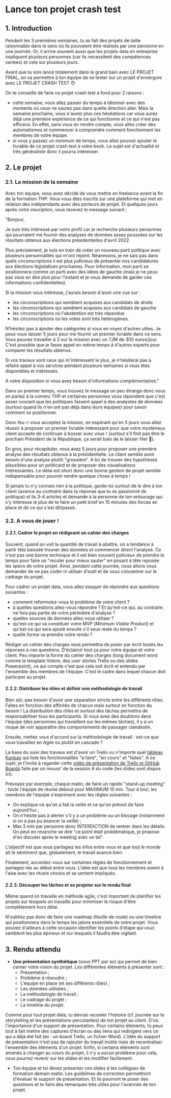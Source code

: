 # Lance ton projet crash test

## 1. Introduction

Pendant les 3 premières semaines, tu as fait des projets de taille raisonnable dans le sens où ils pouvaient être réalisés par une personne en une journée. Or, il arrive souvent aussi que les projets data en entreprise impliquent plusieurs personnes (car ils nécessitent des compétences variées) et cela sur plusieurs jours. 

Avant que tu sois lancé totalement dans le grand bain avec LE PROJET FINAL, on va permettre à ton équipe de se tester sur un projet d'envergure avec LE PROJET CRASH TEST 😯

On te conseille de faire ce projet crash test à fond pour 2 raisons : 
- cette semaine, vous allez passer du temps à tâtonner avec des moments où vous ne saurez pas dans quelle direction aller. Mais la semaine prochaine, vous n'aurez plus ces hésitations car vous aurez déjà une première expérience de ce qui fonctionne et ce qui n'est pas efficace. En effet, sans vous en rendre compte, vous allez créer des automatismes et commencer à comprendre comment fonctionnent les membres de votre équipe. 
- si vous y passez un minimum de temps, vous allez pouvoir ajouter le livrable de ce projet crash test à votre book. Le sujet est d'actualité et très généraliste donc il pourra intéresser.


## 2. Le projet

### 2.1. La mission de la semaine

Avec ton équipe, vous avez décidé de vous mettre en freelance avant la fin de la formation THP. Vous vous êtes inscrits sur une plateforme qui met en relation des indépendants avec des porteurs de projet. Et quelques jours après votre inscription, vous recevez le message suivant : 

"Bonjour, 

Je suis très intéressé par votre profil car je recherche plusieurs personnes qui pourraient me fournir des analyses de données assez poussées sur les résultats obtenus aux élections présidentielles d'avril 2022. 

Plus précisément, je suis en train de créer un nouveau parti politique avec plusieurs personnalités qui m'ont rejoint. Néanmoins, je ne sais pas dans quels circonscriptions il est plus judicieux de présenter nos candidatures aux élections législatives prochaines. Pour information, mon parti se positionnera comme un parti avec des idées de gauche (mais je ne peux pas vous en dire plus pour l'instant et je vous demande de garder ces informations confidentielles).

Si la mission vous intéresse, j'aurais besoin d'avoir une vue sur : 
- les circonscriptions qui semblent acquises aux candidats de droite
- les circonscriptions qui semblent acquises aux candidats de gauche
- les circonscriptions où l'abstention est très répandue
- les circonscriptions où les votes sont très hétérogènes. 

N'hésitez pas à ajouter des catégories si vous en voyez d'autres utiles. Je peux vous laisser 5 jours pour me fournir un premier livrable dans ce sens. Vous pouvez travailler à 3 sur la mission avec un TJM de 300 euros/jour. C'est possible que je fasse appel en même temps à d'autres experts pour comparer les résultats obtenus. 

Si vos travaux sont ceux qui m'intéressent le plus, je n'hésiterai pas à refaire appel à vos services pendant plusieurs semaines si vous êtes disponibles et intéressés.

A votre disposition si vous avez besoin d'informations complémentaires."

Dans un premier temps, vous trouvez le message un peu étrange donc vous en parlez à la commu THP et certaines personnes vous répondent que c'est assez courant que les politiques fassent appel à des analystes de données (surtout quand ils n'en ont pas déjà dans leurs équipes) pour savoir comment se positionner. 

Donc feu 🔥 vous acceptez la mission, en espérant qu'en 5 jours vous allez réussir à proposer un premier livrable intéressant pour que votre mystérieux client accepte de continuer à bosser avec vous ! (surtout s'il finit pas être le prochain Président de la République, ça serait balo de le laisser filer 🤤).

En gros, pour récapituler, vous avez 5 jours pour proposer une première analyse des résultats obtenus à la présidentielle. Le client semble avoir besoin d'une analyse plutôt "grossière". A toi de trouver des hypothèses plausibles pour un politicard et de proposer des visualisations intéressantes. Le délai est short donc une bonne gestion de projet semble indispensable pour pouvoir rendre quelque chose à temps !

Si jamais tu n'y connais rien à la politique, garde-toi surtout de le dire à ton client (avance au contraire dans ta réponse que tu es passionné de politique) et lis 3-4 articles et demande à la personne de ton entourage qui s'y intéresse le plus de te faire un petit brief en 15 minutes des forces en place et de ce qui s'est dit/passé.


### 2.2. A vous de jouer !

#### 2.2.1. Cadrer le projet en rédigeant un cahier des charges

Souvent, quand on voit la quantité de travail à abattre, on a tendance à partir tête baissée trouver des données et commencer direct l'analyse. Ce n'est pas une bonne technique et il est bien souvent judicieux de prendre le temps pour faire un "reculer pour mieux sauter" en posant à tête reposée les specs de votre projet. Ainsi, pendant cette journée, nous allons vous demander de ne pas coder ni utiliser d'outil et de vous concentrer sur le cadrage du projet. 

Pour cadrer un projet data, vous allez essayer de répondre aux questions suivantes : 
- comment reformulez-vous le problème de votre client ? 
- à quelles questions allez-vous répondre ? Et qu'est-ce qui, au contraire, ne fera pas partie de votre périmètre d'analyse ? 
- quelles sources de données allez-vous utiliser ? 
- qu'est-ce qui va constituer votre MVP (*Minimum Viable Product*) et qu'est-ce qui sera ajouté ensuite s'il vous reste du temps ?
- quelle forme va prendre votre rendu ?

Rédiger un cahier des charges vous permettra de poser par écrit toutes les réponses à ces questions. D'éclaircir tout ça pour votre équipe et votre client.
Peu importe la forme du cahier des charges (long document word comme le template Volere, des user stories Trello ou des slides Powerpoint), ce qui compte c'est que cela soit écrit et entendu par l'ensemble des membres de l'équipe. C'est le cadre dans lequel chacun doit participer au projet.


#### 2.2.2. Distribuer les rôles et définir une méthodologie de travail

Bien sûr, pas besoin d'avoir une séparation stricte entre les différents rôles. Faites en fonction des affinités de chacun mais surtout en fonction du besoin ! La distribution des rôles et surtout des tâches permettra de responsabiliser tous les participants. Si vous avez des doublons dans l'équipe (des personnes qui travaillent sur les mêmes tâches), il y a un risque de voir apparaître des comportements de passager clandestin.

Ensuite, mettez vous d'accord sur la méthodologie de travail : est-ce que vous travaillez en Agile ou plutôt en cascade ?

La base du suivi des travaux est d'avoir un Trello ou n'importe quel [tableau Kanban](https://fr.wikipedia.org/wiki/Tableau_kanban) qui liste les fonctionnalités "à faire", "en cours" et "faites". A ce sujet, je t'invite à regarder cette [vidéo de présentation de Trello et GitHub Boards](https://www.youtube.com/watch?v=wJ5sRD0iiMk) faite par un mouss' de la session 8 du code (les slides sont dispos ici).

Prévoyez par exemple, chaque matin, de faire un rapide "stand-up meeting" : toute l'équipe de réunie debout pour MAXIMUM 15 min. Tour à tour, les membres de l'équipe s'expriment avec les règles suivantes :
- On explique ce qu'on a fait la veille et ce qu'on prévoit de faire aujourd'hui ;
- On n'hésite pas à alerter s'il y a un problème ou un blocage (notamment si on a pas pu avancer la veille) ;
- Max 5 min par personne donc INTERDICTION de rentrer dans les détails. On peut en revanche se dire "ce point était problématique, je propose d'en discuter après le meeting avec un tel".

L'objectif est que vous partagiez les infos entre vous et que tout le monde ait le sentiment que, globalement, le travail avance bien.

Finalement, accordez-vous sur certaines règles de fonctionnement et partagez-les au début entre vous. L'idée est que tous les membres soient à l'aise avec les rituels choisis et se sentent impliqués.

#### 2.2.3. Découper les tâches et se projeter sur le rendu final
Même quand on travaille en méthode agile, c'est important de planifier les projets sur lesquels on travaille pour minimiser le risque d'être complètement hors délai. 

N'oubliez pas donc de faire une roadmap (feuille de route) ou une timeline qui positionnera dans le temps les jalons essentiels de votre projet. Vous pouvez d'ailleurs à cette occasion identifier les points d'étape qui vous semblent les plus épineux et sur lesquels il faudra être vigilant.

## 3. Rendu attendu
- **Une présentation synthétique** (sous PPT par ex) qui permet de bien cerner votre vision du projet. Les différentes éléments à présenter sont : 
  -  Présentation ; 
  -  Problème à résoudre ; 
  -  L'équipe en place (et ses différents rôles) ; 
  -  Les données utilisées ; 
  -  La méthodologie de travail ; 
  -  Le cadrage du projet ; 
  -  La timeline du projet.

Comme pour tout projet data, tu devras raconter l'histoire (cf. journée sur le storytelling et les présentations percutantes) de ton projet au client. D'où l'importance d'un support de présentation. Pour certains éléments, tu peux tout à fait mettre des captures d'écran ou des liens qui redirigent vers ce qui a déjà été fait (ex : un board Trello, un fichier Word). L'idée du support de présentation n'est pas de rajouter du travail inutile mais de recentraliser l'ensemble des éléments d'un projet.
Enfin, si certains éléments sont amenés à changer au cours du projet, il n'y a aucun problème pour cela, vous pourrez revenir sur les slides et les modifier facilement.

- Ton équipe et toi devez présenter ces slides à tes collègues de formation demain matin. Les guidelines de correction permettront d'évaluer le support de présentation. Et ils pourront te poser des questions et te faire des remarques très utiles pour l'avancée de ton projet.
